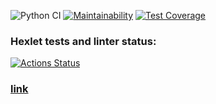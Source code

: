 ![Python CI](https://github.com/agmrv/python-project-lvl4/workflows/Python%20CI/badge.svg)
[![Maintainability](https://api.codeclimate.com/v1/badges/8e76a1520fd45914b7e6/maintainability)](https://codeclimate.com/github/agmrv/python-project-lvl4/maintainability)
[![Test Coverage](https://api.codeclimate.com/v1/badges/8e76a1520fd45914b7e6/test_coverage)](https://codeclimate.com/github/agmrv/python-project-lvl4/test_coverage)

### Hexlet tests and linter status:
[![Actions Status](https://github.com/agmrv/python-project-lvl4/workflows/hexlet-check/badge.svg)](https://github.com/agmrv/python-project-lvl4/actions)

### [link](https://dj-task-manager.herokuapp.com/)